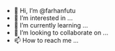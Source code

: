 - 👋 Hi, I’m @farhanfutu
- 👀 I’m interested in ...
- 🌱 I’m currently learning ...
- 💞️ I’m looking to collaborate on ...
- 📫 How to reach me ...

<!---
farhanfutu/farhanfutu is a ✨ special ✨ repository because its `README.md` (this file) appears on your GitHub profile.
You can click the Preview link to take a look at your changes.
--->
